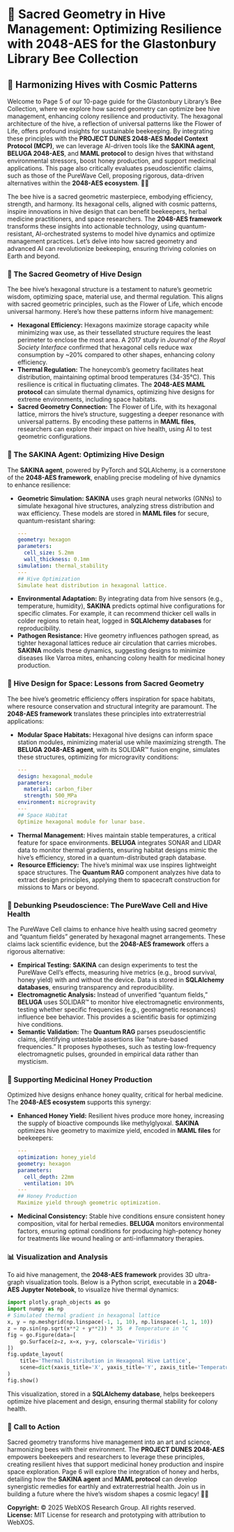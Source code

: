 # 🐝 Sacred Geometry in Hive Management: Optimizing Resilience with 2048-AES for the Glastonbury Library Bee Collection

## 🌌 Harmonizing Hives with Cosmic Patterns

Welcome to Page 5 of our 10-page guide for the Glastonbury Library’s Bee Collection, where we explore how sacred geometry can optimize bee hive management, enhancing colony resilience and productivity. The hexagonal architecture of the hive, a reflection of universal patterns like the Flower of Life, offers profound insights for sustainable beekeeping. By integrating these principles with the **PROJECT DUNES 2048-AES Model Context Protocol (MCP)**, we can leverage AI-driven tools like the **SAKINA agent**, **BELUGA 2048-AES**, and **MAML protocol** to design hives that withstand environmental stressors, boost honey production, and support medicinal applications. This page also critically evaluates pseudoscientific claims, such as those of the PureWave Cell, proposing rigorous, data-driven alternatives within the **2048-AES ecosystem**. 🐪✨

The bee hive is a sacred geometric masterpiece, embodying efficiency, strength, and harmony. Its hexagonal cells, aligned with cosmic patterns, inspire innovations in hive design that can benefit beekeepers, herbal medicine practitioners, and space researchers. The **2048-AES framework** transforms these insights into actionable technology, using quantum-resistant, AI-orchestrated systems to model hive dynamics and optimize management practices. Let’s delve into how sacred geometry and advanced AI can revolutionize beekeeping, ensuring thriving colonies on Earth and beyond.

### 🐝 The Sacred Geometry of Hive Design

The bee hive’s hexagonal structure is a testament to nature’s geometric wisdom, optimizing space, material use, and thermal regulation. This aligns with sacred geometric principles, such as the Flower of Life, which encode universal harmony. Here’s how these patterns inform hive management:

- **Hexagonal Efficiency:** Hexagons maximize storage capacity while minimizing wax use, as their tessellated structure requires the least perimeter to enclose the most area. A 2017 study in *Journal of the Royal Society Interface* confirmed that hexagonal cells reduce wax consumption by ~20% compared to other shapes, enhancing colony efficiency.
- **Thermal Regulation:** The honeycomb’s geometry facilitates heat distribution, maintaining optimal brood temperatures (34-35°C). This resilience is critical in fluctuating climates. The **2048-AES MAML protocol** can simulate thermal dynamics, optimizing hive designs for extreme environments, including space habitats.
- **Sacred Geometry Connection:** The Flower of Life, with its hexagonal lattice, mirrors the hive’s structure, suggesting a deeper resonance with universal patterns. By encoding these patterns in **MAML files**, researchers can explore their impact on hive health, using AI to test geometric configurations.

### 🧠 The SAKINA Agent: Optimizing Hive Design

The **SAKINA agent**, powered by PyTorch and SQLAlchemy, is a cornerstone of the **2048-AES framework**, enabling precise modeling of hive dynamics to enhance resilience:

- **Geometric Simulation:** **SAKINA** uses graph neural networks (GNNs) to simulate hexagonal hive structures, analyzing stress distribution and wax efficiency. These models are stored in **MAML files** for secure, quantum-resistant sharing:
  ```yaml
  ---
  geometry: hexagon
  parameters:
    cell_size: 5.2mm
    wall_thickness: 0.1mm
  simulation: thermal_stability
  ---
  ## Hive Optimization
  Simulate heat distribution in hexagonal lattice.
  ```
- **Environmental Adaptation:** By integrating data from hive sensors (e.g., temperature, humidity), **SAKINA** predicts optimal hive configurations for specific climates. For example, it can recommend thicker cell walls in colder regions to retain heat, logged in **SQLAlchemy databases** for reproducibility.
- **Pathogen Resistance:** Hive geometry influences pathogen spread, as tighter hexagonal lattices reduce air circulation that carries microbes. **SAKINA** models these dynamics, suggesting designs to minimize diseases like Varroa mites, enhancing colony health for medicinal honey production.

### 🚀 Hive Design for Space: Lessons from Sacred Geometry

The bee hive’s geometric efficiency offers inspiration for space habitats, where resource conservation and structural integrity are paramount. The **2048-AES framework** translates these principles into extraterrestrial applications:

- **Modular Space Habitats:** Hexagonal hive designs can inform space station modules, minimizing material use while maximizing strength. The **BELUGA 2048-AES agent**, with its SOLIDAR™ fusion engine, simulates these structures, optimizing for microgravity conditions:
  ```yaml
  ---
  design: hexagonal_module
  parameters:
    material: carbon_fiber
    strength: 500_MPa
  environment: microgravity
  ---
  ## Space Habitat
  Optimize hexagonal module for lunar base.
  ```
- **Thermal Management:** Hives maintain stable temperatures, a critical feature for space environments. **BELUGA** integrates SONAR and LIDAR data to monitor thermal gradients, ensuring habitat designs mimic the hive’s efficiency, stored in a quantum-distributed graph database.
- **Resource Efficiency:** The hive’s minimal wax use inspires lightweight space structures. The **Quantum RAG** component analyzes hive data to extract design principles, applying them to spacecraft construction for missions to Mars or beyond.

### 🔬 Debunking Pseudoscience: The PureWave Cell and Hive Health

The PureWave Cell claims to enhance hive health using sacred geometry and “quantum fields” generated by hexagonal magnet arrangements. These claims lack scientific evidence, but the **2048-AES framework** offers a rigorous alternative:

- **Empirical Testing:** **SAKINA** can design experiments to test the PureWave Cell’s effects, measuring hive metrics (e.g., brood survival, honey yield) with and without the device. Data is stored in **SQLAlchemy databases**, ensuring transparency and reproducibility.
- **Electromagnetic Analysis:** Instead of unverified “quantum fields,” **BELUGA** uses SOLIDAR™ to monitor hive electromagnetic environments, testing whether specific frequencies (e.g., geomagnetic resonances) influence bee behavior. This provides a scientific basis for optimizing hive conditions.
- **Semantic Validation:** The **Quantum RAG** parses pseudoscientific claims, identifying untestable assertions like “nature-based frequencies.” It proposes hypotheses, such as testing low-frequency electromagnetic pulses, grounded in empirical data rather than mysticism.

### 🌿 Supporting Medicinal Honey Production

Optimized hive designs enhance honey quality, critical for herbal medicine. The **2048-AES ecosystem** supports this synergy:

- **Enhanced Honey Yield:** Resilient hives produce more honey, increasing the supply of bioactive compounds like methylglyoxal. **SAKINA** optimizes hive geometry to maximize yield, encoded in **MAML files** for beekeepers:
  ```yaml
  ---
  optimization: honey_yield
  geometry: hexagon
  parameters:
    cell_depth: 22mm
    ventilation: 10%
  ---
  ## Honey Production
  Maximize yield through geometric optimization.
  ```
- **Medicinal Consistency:** Stable hive conditions ensure consistent honey composition, vital for herbal remedies. **BELUGA** monitors environmental factors, ensuring optimal conditions for producing high-potency honey for treatments like wound healing or anti-inflammatory therapies.

### 📊 Visualization and Analysis

To aid hive management, the **2048-AES framework** provides 3D ultra-graph visualization tools. Below is a Python script, executable in a **2048-AES Jupyter Notebook**, to visualize hive thermal dynamics:

```python
import plotly.graph_objects as go
import numpy as np
# Simulated thermal gradient in hexagonal lattice
x, y = np.meshgrid(np.linspace(-1, 1, 10), np.linspace(-1, 1, 10))
z = np.sin(np.sqrt(x**2 + y**2)) * 35  # Temperature in °C
fig = go.Figure(data=[
    go.Surface(z=z, x=x, y=y, colorscale='Viridis')
])
fig.update_layout(
    title='Thermal Distribution in Hexagonal Hive Lattice',
    scene=dict(xaxis_title='X', yaxis_title='Y', zaxis_title='Temperature (°C)')
)
fig.show()
```

This visualization, stored in a **SQLAlchemy database**, helps beekeepers optimize hive placement and design, ensuring thermal stability for colony health.

### 📜 Call to Action

Sacred geometry transforms hive management into an art and science, harmonizing bees with their environment. The **PROJECT DUNES 2048-AES** empowers beekeepers and researchers to leverage these principles, creating resilient hives that support medicinal honey production and inspire space exploration. Page 6 will explore the integration of honey and herbs, detailing how the **SAKINA agent** and **MAML protocol** can develop synergistic remedies for earthly and extraterrestrial health. Join us in building a future where the hive’s wisdom shapes a cosmic legacy! 🌌✨

**Copyright:** © 2025 WebXOS Research Group. All rights reserved.  
**License:** MIT License for research and prototyping with attribution to WebXOS.